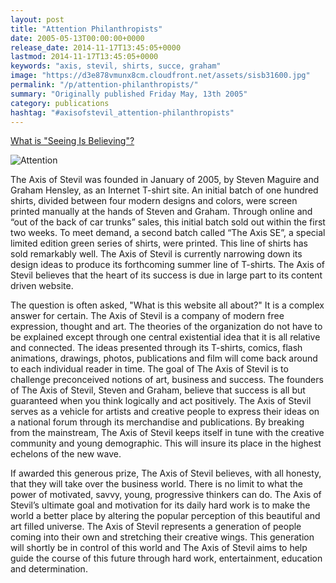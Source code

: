 ```yaml
---
layout: post
title: "Attention Philanthropists"
date: 2005-05-13T00:00:00+0000
release_date: 2014-11-17T13:45:05+0000
lastmod: 2014-11-17T13:45:05+0000
keywords: "axis, stevil, shirts, succe, graham"
image: "https://d3e878vmunx8cm.cloudfront.net/assets/sisb31600.jpg"
permalink: "/p/attention-philanthropists/"
summary: "Originally published Friday May, 13th 2005"
category: publications
hashtag: "#axisofstevil_attention-philanthropists"
---
```


[id_1]: https://d3e878vmunx8cm.cloudfront.net/assets/sisb31600.jpg "Attention"

[What is "Seeing Is Believing"?](/p/seeing-is-believing)

![Attention][id_1]

The Axis of Stevil was founded in January of 2005, by Steven Maguire and Graham Hensley, as an Internet T-shirt site. An initial batch of one hundred shirts, divided between four modern designs and colors, were screen printed manually at the hands of Steven and Graham. Through online and “out of the back of car trunks” sales, this initial batch sold out within the first two weeks. To meet demand, a second batch called “The Axis SE”, a special limited edition green series of shirts, were printed. This line of shirts has sold remarkably well. The Axis of Stevil is currently narrowing down its design ideas to produce its forthcoming summer line of T-shirts. The Axis of Stevil believes that the heart of its success is due in large part to its content driven website.

The question is often asked, "What is this website all about?" It is a complex answer for certain. The Axis of Stevil is a company of modern free expression, thought and art. The theories of the organization do not have to be explained except through one central existential idea that it is all relative and connected. The ideas presented through its T-shirts, comics, flash animations, drawings, photos, publications and film will come back around to each individual reader in time. The goal of The Axis of Stevil is to challenge preconceived notions of art, business and success. The founders of The Axis of Stevil, Steven and Graham, believe that success is all but guaranteed when you think logically and act positively. The Axis of Stevil serves as a vehicle for artists and creative people to express their ideas on a national forum through its merchandise and publications. By breaking from the mainstream, The Axis of Stevil keeps itself in tune with the creative community and young demographic. This will insure its place in the highest echelons of the new wave.

If awarded this generous prize, The Axis of Stevil believes, with all honesty, that they will take over the business world. There is no limit to what the power of motivated, savvy, young, progressive thinkers can do. The Axis of Stevil’s ultimate goal and motivation for its daily hard work is to make the world a better place by altering the popular perception of this beautiful and art filled universe. The Axis of Stevil represents a generation of people coming into their own and stretching their creative wings. This generation will shortly be in control of this world and The Axis of Stevil aims to help guide the course of this future through hard work, entertainment, education and determination.
